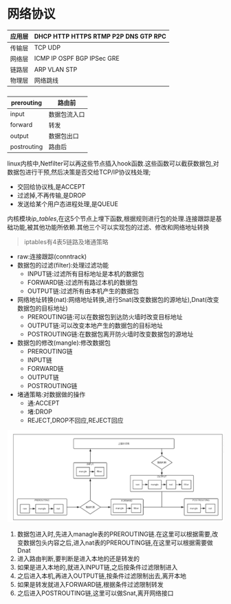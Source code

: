 # 网络协议

| 应用层 | DHCP HTTP HTTPS RTMP P2P DNS GTP RPC |
| ------ | ------------------------------------ |
| 传输层 | TCP UDP                              |
| 网络层 | ICMP IP OSPF BGP IPSec GRE           |
| 链路层 | ARP VLAN STP                         |
| 物理层 | 网络跳线                             |

### 

| prerouting  | 路由前       |
| ----------- | ------------ |
| input       | 数据包流入口 |
| forward     | 转发         |
| output      | 数据包出口   |
| postrouting | 路由后       |

linux内核中,Netfilter可以再这些节点插入hook函数.这些函数可以截获数据包,对数据包进行干预,然后决策是否交给TCP/IP协议栈处理;

* 交回给协议栈,是ACCEPT
* 过滤掉,不再传输,是DROP
* 发送给某个用户态进程处理,是QUEUE

内核模块*ip_tables*,在这5个节点上埋下函数,根据规则进行包的处理.连接跟踪是基础功能,被其他功能所依赖.其他三个可以实现包的过滤、修改和网络地址转换

> iptables有4表5链路及堵通策略

* raw:连接跟踪(conntrack)
* 数据包的过滤(filter):处理过滤功能
  * INPUT链:过滤所有目标地址是本机的数据包
  * FORWARD链:过滤所有路过本机的数据包
  * OUTPUT链:过滤所有由本机产生的数据包
* 网络地址转换(nat):网络地址转换,进行Snat(改变数据包的源地址),Dnat(改变数据包的目标地址)
  * PREROUTING链:可以在数据包到达防火墙时改变目标地址
  * OUTPUT链:可以改变本地产生的数据包的目标地址
  * POSTROUTING链:在数据包离开防火墙时改变数据包的源地址
* 数据包的修改(mangle):修改数据包
  * PREROUTING链
  * INPUT链
  * FORWARD链
  * OUTPUT链
  * POSTROUTING链
* 堵通策略:对数据做的操作
  * 通:ACCEPT
  * 堵:DROP
  * REJECT,DROP不回应,REJECT回应

![image-20220816153211882](.\picture\image-20220816153211882.png)

1. 数据包进入时,先进入managle表的PREROUTING链.在这里可以根据需要,改变数据包头内容之后,进入nat表的PREROUTING链,在这里可以根据需要做Dnat
2. 进入路由判断,要判断是进入本地的还是转发的
3. 如果是进入本地的,就进入INPUT链,之后按条件过滤限制进入
4. 之后进入本机,再进入OUTPUT链,按条件过滤限制出去,离开本地
5. 如果是转发就进入FORWARD链,根据条件过滤限制转发
6. 之后进入POSTROUTING链,这里可以做Snat,离开网络接口
